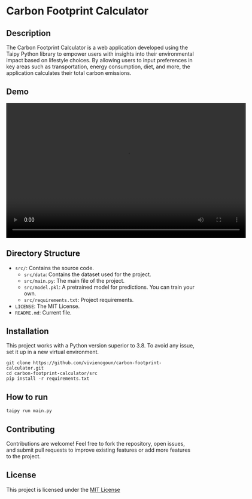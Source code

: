 # Carbon Footprint Calculator

## Description

The Carbon Footprint Calculator is a web application developed using the Taipy Python library to empower users with insights into their environmental impact based on lifestyle choices. By allowing users to input preferences in key areas such as transportation, energy consumption, diet, and more, the application calculates their total carbon emissions.

## Demo

<video width="640" height="360" controls>
  <source src="demo.mp4" type="video/mp4">
  Your browser does not support the video tag.
</video>

## Directory Structure

- `src/`: Contains the source code.
  - `src/data`: Contains the dataset used for the project.
  - `src/main.py`: The main file of the project.
  - `src/model.pkl`: A pretrained model for predictions. You can train your own.
  - `src/requirements.txt`: Project requirements.
- `LICENSE`: The MIT License.
- `README.md`: Current file.

## Installation

This project works with a Python version superior to 3.8. To avoid any issue, set it up in a new virtual environment.

```
git clone https://github.com/vivienogoun/carbon-footprint-calculator.git
cd carbon-footprint-calculator/src
pip install -r requirements.txt
```

## How to run

```
taipy run main.py
```

## Contributing

Contributions are welcome! Feel free to fork the repository, open issues, and submit pull requests to improve existing features or add more features to the project.

## License

This project is licensed under the [MIT License](https://opensource.org/license/mit)
